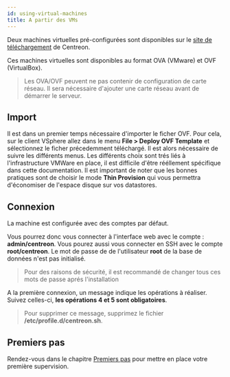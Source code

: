 ```yaml
---
id: using-virtual-machines
title: A partir des VMs
---
```


Deux machines virtuelles pré-configurées sont disponibles sur le [site de
téléchargement](https://download.centreon.com) de Centreon.

Ces machines virtuelles sont disponibles au format OVA (VMware) et OVF (VirtualBox).

> Les OVA/OVF peuvent ne pas contenir de configuration de carte réseau. Il sera nécessaire d'ajouter une carte réseau
avant de démarrer le serveur.

## Import

Il est dans un premier temps nécessaire d'importer le ficher OVF. Pour cela, sur le client VSphere allez dans le menu
**File > Deploy OVF Template** et sélectionnez le ficher précedemment téléchargé.
Il est alors nécessaire de suivre les différents menus. Les différents choix sont trés liés à l'infrastructure VMWare
en place, il est difficile d'être rééllement spécifique dans cette documentation.
Il est important de noter que les bonnes pratiques sont de choisir le mode **Thin Provision** qui vous permettra
d'économiser de l'espace disque sur vos datastores.

## Connexion

La machine est configurée avec des comptes par défaut.

Vous pourrez donc vous connecter à l'interface web avec le compte : **admin/centreon**.
Vous pourez aussi vous connecter en SSH avec le compte **root/centreon**.
Le mot de passe de de l'utilisateur **root** de la base de données n'est pas initialisé.

> Pour des raisons de sécurité, il est recommandé de changer tous ces mots de passe aprés l'installation

A la première connexion, un message indique les opérations à réaliser. Suivez celles-ci, **les opérations 4 et 5 sont
obligatoires**.

> Pour supprimer ce message, supprimez le fichier **/etc/profile.d/centreon.sh**.

## Premiers pas

Rendez-vous dans le chapitre [Premiers pas](../../getting-started/installation-first-steps.html)
pour mettre en place votre première supervision.
